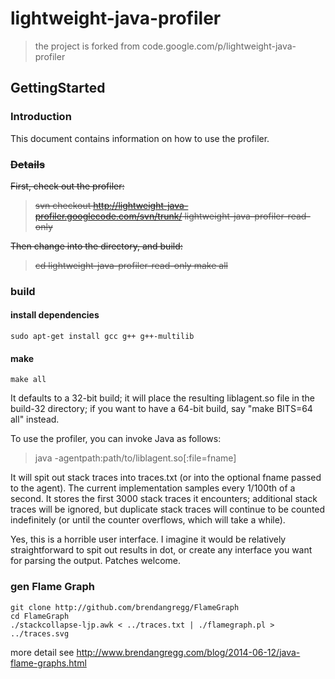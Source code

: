 # lightweight-java-profiler

> the project is forked from code.google.com/p/lightweight-java-profiler

## GettingStarted  

### Introduction

This document contains information on how to use the profiler.

<del>

### Details

First, check out the profiler:

> svn checkout http://lightweight-java-profiler.googlecode.com/svn/trunk/ lightweight-java-profiler-read-only
 
Then change into the directory, and build:

> cd lightweight-java-profiler-read-only
> make all

</del>

### build

#### install dependencies

```
sudo apt-get install gcc g++ g++-multilib
```

#### make 

```
make all
```

It defaults to a 32-bit build; it will place the resulting liblagent.so file in the build-32 directory; if you want to have a 64-bit build, say "make BITS=64 all" instead.

To use the profiler, you can invoke Java as follows:

> java -agentpath:path/to/liblagent.so[:file=fname] <jvm flags>

It will spit out stack traces into traces.txt (or into the optional fname passed to the agent). The current implementation samples every 1/100th of a second. It stores the first 3000 stack traces it encounters; additional stack traces will be ignored, but duplicate stack traces will continue to be counted indefinitely (or until the counter overflows, which will take a while).

Yes, this is a horrible user interface. I imagine it would be relatively straightforward to spit out results in dot, or create any interface you want for parsing the output. Patches welcome.


### gen Flame Graph

```
git clone http://github.com/brendangregg/FlameGraph
cd FlameGraph
./stackcollapse-ljp.awk < ../traces.txt | ./flamegraph.pl > ../traces.svg
```

more detail see http://www.brendangregg.com/blog/2014-06-12/java-flame-graphs.html
